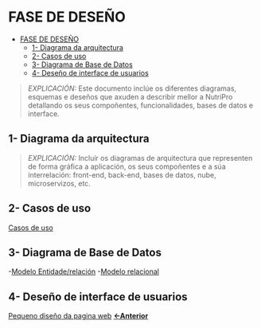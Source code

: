 # FASE DE DESEÑO

- [FASE DE DESEÑO](#fase-de-deseño)
  - [1- Diagrama da arquitectura](#1--diagrama-da-arquitectura)
  - [2- Casos de uso](#2--casos-de-uso)
  - [3- Diagrama de Base de Datos](#3--diagrama-de-base-de-datos)
  - [4- Deseño de interface de usuarios](#4--deseño-de-interface-de-usuarios)

> *EXPLICACIÓN:* Este documento inclúe os diferentes diagramas, esquemas e deseños que axuden a describir mellor a NutriPro detallando os seus compoñentes, funcionalidades, bases de datos e interface.

## 1- Diagrama da arquitectura

> *EXPLICACIÓN:* Incluír os diagramas de arquitectura que representen de forma gráfica a aplicación, os seus compoñentes e a súa interrelación: front-end, back-end, bases de datos, nube, microservizos, etc.

## 2- Casos de uso
[Casos de uso](../img/CASOS_DE_USO.PNG)
## 3- Diagrama de Base de Datos
-[Modelo Entidade/relación](../img/entidad_relacion.png)
-[Modelo relacional](../img/relacional.png)
## 4- Deseño de interface de usuarios

[Pequeno diseño da pagina web](https://www.figma.com/design/6vtcQhjLk6SW4rdVHzbBwR/tfc?node-id=0-1&t=wcQruVxBJygAHwF2-1)
[**<-Anterior**](../../README.md)
